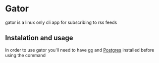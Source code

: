 # Gator
gator is a linux only cli app for subscribing to rss feeds


## Instalation and usage
In order to use gator you'll need to have [go](https://go.dev/doc/install) and [Postgres](https://www.postgresql.org/download/) installed before using the command
```

```